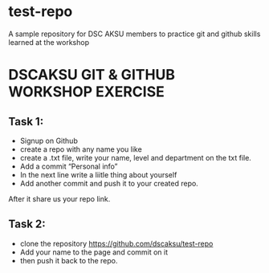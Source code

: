 # test-repo
A sample repository for DSC AKSU members to practice git and github skills learned at the workshop

# DSCAKSU GIT & GITHUB WORKSHOP EXERCISE
## Task 1:
- Signup on Github
- create a repo with any name you like
- create a .txt file,  write your name, level and department on the txt file.
- Add a commit “Personal info”
- In the next line write a liitle thing about yourself
- Add another commit and push it to your created repo.

After it share us your repo link.

## Task 2:
- clone the repository https://github.com/dscaksu/test-repo
- Add your name to the page and commit on it
- then push it back to the repo.
